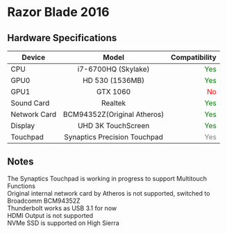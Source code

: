# Razor Blade 2016
## Hardware Specifications
| Device | Model | Compatibility |
| - | :-: | -: |
| CPU | i7-6700HQ (Skylake) | <font color=green>Yes</font> |
| GPU0 | HD 530 (1536MB) | <font color=green>Yes</font> |
| GPU1 | GTX 1060 | <font color=red>No</font> |
| Sound Card | Realtek | <font color=green>Yes</font> |
| Network Card | BCM94352Z(Original Atheros) | <font color=green>Yes</font> |
| Display | UHD 3K TouchScreen | <font color=green>Yes</font> |
| Touchpad | Synaptics Precision Touchpad | <font color=gray>Yes</font> |

## Notes
The Synaptics Touchpad is working in progress to support Multitouch Functions  
Original internal network card by Atheros is not supported, switched to Broadcomm BCM94352Z  
Thunderbolt works as USB 3.1 for now  
HDMI Output is not supported  
NVMe SSD is supported on High Sierra
